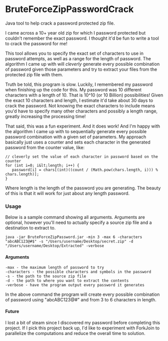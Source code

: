 # BruteForceZipPasswordCrack
Java tool to help crack a password protected zip file.

I came across a 10+ year old zip for which I password protected but couldn't remember the exact password. I thought it'd be fun to write a tool to crack the password for me!

This tool allows you to specify the exact set of characters to use in password attempts, as well as a range for the length of password. The algorithm I came up with will _cleverly_ generate every possible combination of password given those parameters and try to extract your files from the protected zip file with them.

Truth be told, this program is slow. Luckily, I remembered my password when finishing up the code for this. My password was 10 different characters with a length of 10. That is 10^10 (or 10 Billion) possibilities! Given the exact 10 characters and length, I estimate it'd take about 30 days to crack the password. Not knowing the exact characters to include means you'd have to specify many other characters and possibly a length range, greatly increasing the processing time!

That said, this was a fun experiment. And it does work! And I'm happy with the algorithm I came up with to sequentially generate every possible password combination with a given set of parameters. My approach basically just uses a counter and sets each character in the generated password from the counter value, like:

```
// cleverly set the value of each character in password based on the counter
for (int i=0; i&lt;length; i++) {
   password[i] = chars[(int)((count / (Math.pow(chars.length, i))) % chars.length)];
}
```
Where length is the length of the password you are generating. The beauty of this is that it will work for just about any length password.

### Usage
Below is a sample command showing all arguments. Arguments are optional, however you'll need to actually specify a source zip file and a destination to extract to.

`java -jar BruteForceZipPassword.jar -min 3 -max 6 -characters "abcABC123@#$" -s "/Users/username/Desktop/secret.zip" -d "/Users/username/Desktop/Extracted" -verbose`

#### Arguments
```-min - the minimum length of the password to try
-max - the maximum length of password to try
-characters - the possible characters and symbols in the password
-s - the path to the source zip file
-d - the path to where you want to extract the contents
-verbose - have the program output every password it generates
```
In the above command the program will create every possible combination of password using "abcABC123@#" and from 3 to 6 characters in length.

#### Future
I lost a bit of steam since I discovered my password before completing this project. If I pick this project back up, I'd like to experiment with ForkJoin to parallelize the computations and reduce the overall time to solution.

